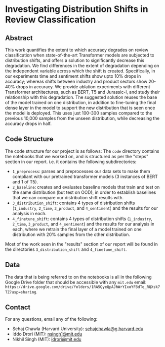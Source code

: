 # Investigating Distribution Shifts in Review Classification

## Abstract

This work quantifies the extent to which accuracy degrades on review classification when state-of-the-art Transformer models are subjected to distribution shifts, and offers a solution to significantly decrease this degradation. We find differences in the extent of degradation depending on the independent variable across which the shift is created. Specifically, in our experiments time and sentiment shifts show upto 10% drops in accuracy; whereas shifts between industry and product sectors show 20-40% drops in accuracy. We provide ablation experiments with different Transformer architectures, such as BERT, T5 and Jurassic-I, and study their relationship with this degradation. The suggested solution reuses the base of the model trained on one distribution, in addition to fine-tuning the final dense layer in the model to support the new distribution that is seen once the model is deployed. This uses just 100-300 samples compared to the previous 10,000 samples from the unseen distribution, while decreasing the accuracy drops in half.

## Code Structure

The code structure for our project is as follows:
The `code` directory contains the notebooks that we worked on, and is structured as per the "steps" section in our report. i.e. it contains the following subdirectories:
* `1_preprocess`: parses and preprocesses our data sets to make them compliant with our pretrained transformer models (3 instances of BERT and 1 of T5).
* `2_baseline`: creates and evaluates baseline models that train and test on the same distribution (but test on OOD), in order to establish baselines that we can compare our distribution shift results with.
* `3_distribution_shift`: contains 4 types of distribution shifts (`1_industry`, `2_time`, `3_product`, and `4_sentiment`) and the results for our analysis in each. 
* `4_finetune_shift`: contains 4 types of distribution shifts (`1_industry`, `2_time`, `3_product`, and `4_sentiment`) and the results for our analysis in each, where we retrain the final layer of a model trained on one distribution with 20% samples from the other distribution. 

Most of the work seen in the "results" section of our report will be found in the directories `3_distribution_shift` and `4_finetune_shift`.

## Data

The data that is being referred to on the notebooks is all in the following Google Drive folder that should be accessible with any `mit.edu` email: `https://drive.google.com/drive/folders/1RA5QyeQpAJhWrYIxoYFBdTq_RQXsk7TZ?usp=sharing`.

## Contact

For any questions, email any of the following:
* Sehaj Chawla (Harvard University): sehajchawla@g.harvard.edu
* Iddo Drori (MIT): nsingh1@mit.edu
* Nikhil Singh (MIT): idrori@mit.edu
